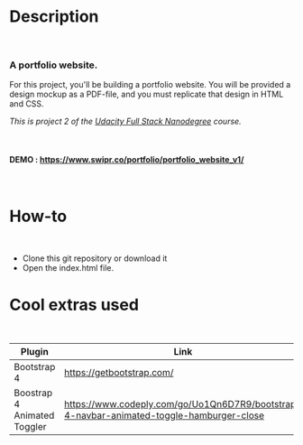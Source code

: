 
# Description

&nbsp;

### A portfolio website.

For this project, you'll be building a portfolio website. You will be provided a design mockup as a PDF-file, and you must replicate that design in HTML and CSS.


*This is project 2 of the [Udacity Full Stack Nanodegree](https://www.udacity.com/course/full-stack-web-developer-nanodegree--nd004) course.*

&nbsp;

#### DEMO : https://www.swipr.co/portfolio/portfolio_website_v1/

&nbsp;

# How-to

&nbsp;

 - Clone this git repository or download it
-  Open the index.html file.
&nbsp;

# Cool extras used

&nbsp;
&nbsp;

| Plugin | Link |
| ------ | ------ |
| Bootstrap 4 | https://getbootstrap.com/ |
|Boostrap 4 Animated Toggler|https://www.codeply.com/go/Uo1Qn6D7R9/bootstrap-4-navbar-animated-toggle-hamburger-close|
